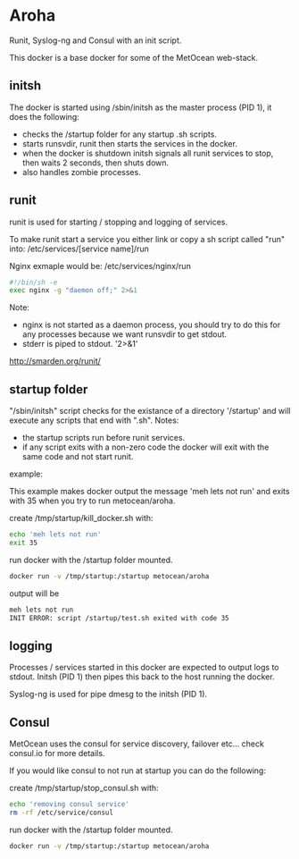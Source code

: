 # Aroha

Runit, Syslog-ng and Consul with an init script.

This docker is a base docker for some of the MetOcean web-stack.

## initsh

The docker is started using /sbin/initsh as the master process (PID 1), it does the following:

* checks the /startup folder for any startup .sh scripts.
* starts runsvdir, runit then starts the services in the docker.
* when the docker is shutdown initsh signals all runit services to stop, then waits 2 seconds, then shuts down.
* also handles zombie processes.

## runit

runit is used for starting / stopping and logging of services.

To make runit start a service you either link or copy a sh script called "run" into:
/etc/services/[service name]/run

Nginx exmaple would be:
/etc/services/nginx/run
``` bash
#!/bin/sh -e
exec nginx -g "daemon off;" 2>&1
```
Note:
* nginx is not started as a daemon process, you should try to do this for any processes because we want runsvdir to get stdout.
* stderr is piped to stdout. '2>&1'

http://smarden.org/runit/

## startup folder

"/sbin/initsh" script checks for the existance of a directory '/startup' and will execute any scripts that end with ".sh".
Notes:
* the startup scripts run before runit services.
* if any script exits with a non-zero code the docker will exit with the same code and not start runit.

example:

This example makes docker output the message 'meh lets not run' and exits with 35 when you try to run metocean/aroha.

create /tmp/startup/kill_docker.sh with:
``` bash
echo 'meh lets not run'
exit 35
```
run docker with the /startup folder mounted.
``` bash
docker run -v /tmp/startup:/startup metocean/aroha
```
output will be
``` bash
meh lets not run
INIT ERROR: script /startup/test.sh exited with code 35
```

## logging

Processes / services started in this docker are expected to output logs to stdout. Initsh (PID 1) then pipes this back to the host running the docker.

Syslog-ng is used for pipe dmesg to the initsh (PID 1).

## Consul

MetOcean uses the consul for service discovery, failover etc... check consul.io for more details.

If you would like consul to not run at startup you can do the following:

create /tmp/startup/stop_consul.sh with:
``` bash
echo 'removing consul service'
rm -rf /etc/service/consul
```
run docker with the /startup folder mounted.
``` bash
docker run -v /tmp/startup:/startup metocean/aroha
```
